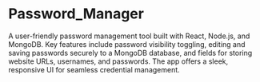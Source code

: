 # Password_Manager
A user-friendly password management tool built with React, Node.js, and MongoDB. Key features include password visibility toggling, editing and saving passwords securely to a MongoDB database, and fields for storing website URLs, usernames, and passwords. The app offers a sleek, responsive UI for seamless credential management.
